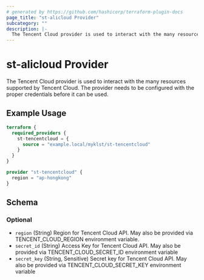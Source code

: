 ```yaml
---
# generated by https://github.com/hashicorp/terraform-plugin-docs
page_title: "st-alicloud Provider"
subcategory: ""
description: |-
  The Tencent Cloud provider is used to interact with the many resources supported by Tencent Cloud. The provider needs to be configured with the proper credentials before it can be used.
---
```


# st-alicloud Provider

The Tencent Cloud provider is used to interact with the many resources supported by Tencent Cloud. The provider needs to be configured with the proper credentials before it can be used.

## Example Usage

```terraform
terraform {
  required_providers {
    st-tencentcloud = {
      source = "example.local/myklst/st-tencentcloud"
    }
  }
}

provider "st-tencentcloud" {
  region = "ap-hongkong"
}
```

<!-- schema generated by tfplugindocs -->
## Schema

### Optional

- `region` (String) Region for Tencent Cloud API. May also be provided via TENCENT_CLOUD_REGION environment variable.
- `secret_id` (String) Access Key for Tencent Cloud API. May also be provided via TENCENT_CLOUD_SECRET_ID environment variable
- `secret_key` (String, Sensitive) Secret key for Tencent Cloud API. May also be provided via TENCENT_CLOUD_SECRET_KEY environment variable
